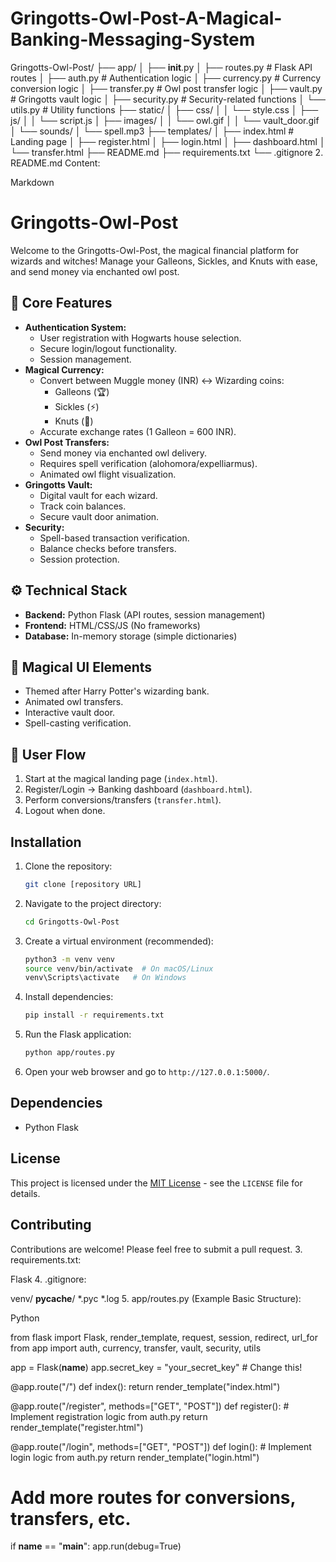 # Gringotts-Owl-Post-A-Magical-Banking-Messaging-System
Gringotts-Owl-Post/
├── app/
│   ├── __init__.py
│   ├── routes.py        # Flask API routes
│   ├── auth.py          # Authentication logic
│   ├── currency.py      # Currency conversion logic
│   ├── transfer.py      # Owl post transfer logic
│   ├── vault.py         # Gringotts vault logic
│   ├── security.py      # Security-related functions
│   └── utils.py         # Utility functions
├── static/
│   ├── css/
│   │   └── style.css
│   ├── js/
│   │   └── script.js
│   ├── images/
│   │   └── owl.gif
│   │   └── vault_door.gif
│   └── sounds/
│       └── spell.mp3
├── templates/
│   ├── index.html       # Landing page
│   ├── register.html
│   ├── login.html
│   ├── dashboard.html
│   └── transfer.html
├── README.md
├── requirements.txt
└── .gitignore
2. README.md Content:

Markdown

# Gringotts-Owl-Post

Welcome to the Gringotts-Owl-Post, the magical financial platform for wizards and witches! Manage your Galleons, Sickles, and Knuts with ease, and send money via enchanted owl post.

## 🔮 Core Features

* **Authentication System:**
    * User registration with Hogwarts house selection.
    * Secure login/logout functionality.
    * Session management.
* **Magical Currency:**
    * Convert between Muggle money (INR) ↔ Wizarding coins:
        * Galleons (🏆)
        * Sickles (⚡)
        * Knuts (🔘)
    * Accurate exchange rates (1 Galleon = 600 INR).
* **Owl Post Transfers:**
    * Send money via enchanted owl delivery.
    * Requires spell verification (alohomora/expelliarmus).
    * Animated owl flight visualization.
* **Gringotts Vault:**
    * Digital vault for each wizard.
    * Track coin balances.
    * Secure vault door animation.
* **Security:**
    * Spell-based transaction verification.
    * Balance checks before transfers.
    * Session protection.

## ⚙️ Technical Stack

* **Backend:** Python Flask (API routes, session management)
* **Frontend:** HTML/CSS/JS (No frameworks)
* **Database:** In-memory storage (simple dictionaries)

## 🎨 Magical UI Elements

* Themed after Harry Potter's wizarding bank.
* Animated owl transfers.
* Interactive vault door.
* Spell-casting verification.

## 🔄 User Flow

1.  Start at the magical landing page (`index.html`).
2.  Register/Login → Banking dashboard (`dashboard.html`).
3.  Perform conversions/transfers (`transfer.html`).
4.  Logout when done.

## Installation

1.  Clone the repository:

    ```bash
    git clone [repository URL]
    ```

2.  Navigate to the project directory:

    ```bash
    cd Gringotts-Owl-Post
    ```

3.  Create a virtual environment (recommended):

    ```bash
    python3 -m venv venv
    source venv/bin/activate  # On macOS/Linux
    venv\Scripts\activate   # On Windows
    ```

4.  Install dependencies:

    ```bash
    pip install -r requirements.txt
    ```

5.  Run the Flask application:

    ```bash
    python app/routes.py
    ```

6. Open your web browser and go to `http://127.0.0.1:5000/`.

## Dependencies

* Python Flask

## License

This project is licensed under the [MIT License](LICENSE) - see the `LICENSE` file for details.

## Contributing

Contributions are welcome! Please feel free to submit a pull request.
3. requirements.txt:

Flask
4. .gitignore:

venv/
__pycache__/
*.pyc
*.log
5. app/routes.py (Example Basic Structure):

Python

from flask import Flask, render_template, request, session, redirect, url_for
from app import auth, currency, transfer, vault, security, utils

app = Flask(__name__)
app.secret_key = "your_secret_key"  # Change this!

@app.route("/")
def index():
    return render_template("index.html")

@app.route("/register", methods=["GET", "POST"])
def register():
    # Implement registration logic from auth.py
    return render_template("register.html")

@app.route("/login", methods=["GET", "POST"])
def login():
    # Implement login logic from auth.py
    return render_template("login.html")

# Add more routes for conversions, transfers, etc.

if __name__ == "__main__":
    app.run(debug=True)

